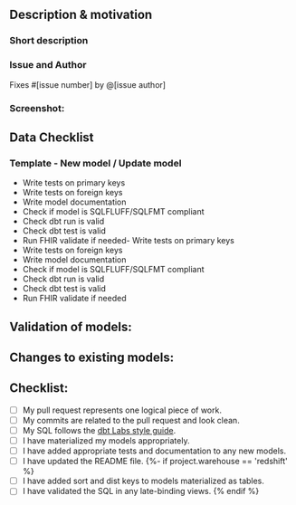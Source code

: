 <!---
Provide a short summary in the Title above. Examples of good PR titles:
* "Feature: add so-and-so models"
* "Fix: deduplicate such-and-such"
* "Update: dbt version 0.13.0"
-->

## Description & motivation
### Short description
<!---
Describe your changes, and why you're making them. Is this linked to an open
issue ? Link it here.
-->
### Issue and Author

Fixes #[issue number] by @[issue author]

### Screenshot:
<!---
Include a screenshot of the relevant section of the updated DAG. You can access
your version of the DAG by running `dbt docs generate && dbt docs serve`.
-->

## Data Checklist
### Template - New model / Update model
- Write tests on primary keys
- Write tests on foreign keys
- Write model documentation
- Check if model is SQLFLUFF/SQLFMT compliant
- Check dbt run is valid
- Check dbt test is valid
- Run FHIR validate if needed- Write tests on primary keys
- Write tests on foreign keys
- Write model documentation
- Check if model is SQLFLUFF/SQLFMT compliant
- Check dbt run is valid
- Check dbt test is valid
- Run FHIR validate if needed


## Validation of models:
<!---
Include any output that confirms that the models do what is expected. This might
be a link to an in-development dashboard in your BI tool, or a query that
compares an existing model with a new one.
-->

## Changes to existing models:
<!---
Include this section if you are changing any existing models. Link any related
pull requests on your BI tool, or instructions for merge (e.g. whether old
models should be dropped after merge, or whether a full-refresh run is required)
-->

## Checklist:
<!---
This checklist is mostly useful as a reminder of small things that can easily be
forgotten – it is meant as a helpful tool rather than hoops to jump through.
Put an `x` in all the items that apply, make notes next to any that haven't been
addressed, and remove any items that are not relevant to this PR.
-->
- [ ] My pull request represents one logical piece of work.
- [ ] My commits are related to the pull request and look clean.
- [ ] My SQL follows the [dbt Labs style guide](https://github.com/dbt-labs/corp/blob/master/dbt_style_guide.md).
- [ ] I have materialized my models appropriately.
- [ ] I have added appropriate tests and documentation to any new models.
- [ ] I have updated the README file.
{%- if project.warehouse == 'redshift' %}
- [ ] I have added sort and dist keys to models materialized as tables.
- [ ] I have validated the SQL in any late-binding views.
{% endif %}